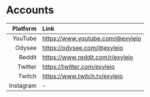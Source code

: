 # Accounts

|  Platform | Link                             |
| --------: | :------------------------------- |
|   YouTube | https://www.youtube.com/@exyleio |
|    Odysee | https://odysee.com/@exyleio      |
|    Reddit | https://www.reddit.com/r/exyleio |
|   Twitter | https://twitter.com/exyleio      |
|    Twitch | https://www.twitch.tv/exyleio    |
| Instagram | -                                |
